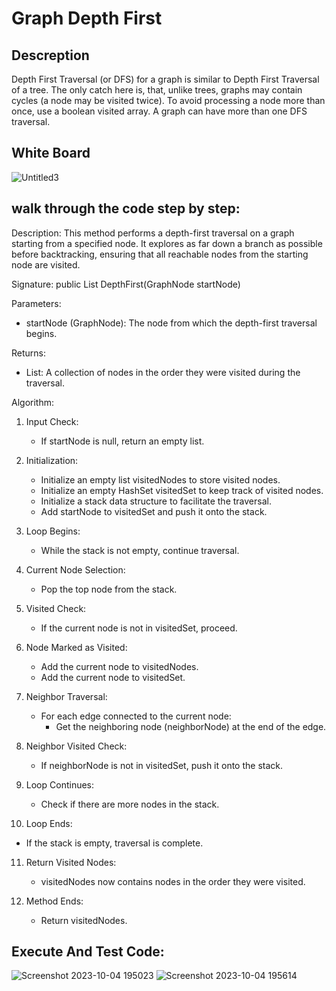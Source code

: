 # Graph Depth First

## Descreption
Depth First Traversal (or DFS) for a graph is similar to Depth First Traversal of a tree. The only catch here is, that, unlike trees, graphs may contain cycles (a node may be visited twice). To avoid processing a node more than once, use a boolean visited array. A graph can have more than one DFS traversal.

## White Board 
![Untitled3](https://github.com/bashar-27/Algo-And-DataStructure/assets/83985765/e5f7503b-fd57-405e-b3e6-9c56c4287246)

## walk through the code step by step:

Description:
This method performs a depth-first traversal on a graph starting from a specified node. It explores as far down a branch as possible before backtracking, ensuring that all reachable nodes from the starting node are visited.

Signature:
public List<GraphNode> DepthFirst(GraphNode startNode)

Parameters:
- startNode (GraphNode): The node from which the depth-first traversal begins.

Returns:
- List<GraphNode>: A collection of nodes in the order they were visited during the traversal.

Algorithm:
1. Input Check:
   - If startNode is null, return an empty list.

2. Initialization:
   - Initialize an empty list visitedNodes to store visited nodes.
   - Initialize an empty HashSet visitedSet to keep track of visited nodes.
   - Initialize a stack data structure to facilitate the traversal.
   - Add startNode to visitedSet and push it onto the stack.

3. Loop Begins:
   - While the stack is not empty, continue traversal.

4. Current Node Selection:
   - Pop the top node from the stack.

5. Visited Check:
   - If the current node is not in visitedSet, proceed.

6. Node Marked as Visited:
   - Add the current node to visitedNodes.
   - Add the current node to visitedSet.

7. Neighbor Traversal:
   - For each edge connected to the current node:
     - Get the neighboring node (neighborNode) at the end of the edge.

8. Neighbor Visited Check:
   - If neighborNode is not in visitedSet, push it onto the stack.

9. Loop Continues:
   - Check if there are more nodes in the stack.

10. Loop Ends:
   - If the stack is empty, traversal is complete.

11. Return Visited Nodes:
    - visitedNodes now contains nodes in the order they were visited.

12. Method Ends:
    - Return visitedNodes.

## Execute And Test Code: 


![Screenshot 2023-10-04 195023](https://github.com/bashar-27/Algo-And-DataStructure/assets/83985765/00095422-afdc-4a15-bc65-4d5f9d2ad7a1)
![Screenshot 2023-10-04 195614](https://github.com/bashar-27/Algo-And-DataStructure/assets/83985765/bbd581b9-c2d8-4ab0-8fc1-cc48e600265d)





